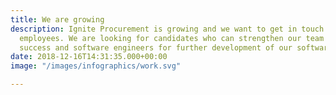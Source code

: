 ```yaml
---
title: We are growing
description: Ignite Procurement is growing and we want to get in touch with potential
  employees. We are looking for candidates who can strengthen our team within customer
  success and software engineers for further development of our software, Ignite Analytics.
date: 2018-12-16T14:31:35.000+00:00
image: "/images/infographics/work.svg"

---
```

